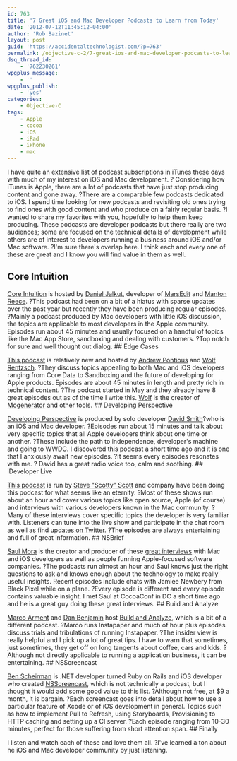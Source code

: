 ```yaml
---
id: 763
title: '7 Great iOS and Mac Developer Podcasts to Learn from Today'
date: '2012-07-12T11:45:12-04:00'
author: 'Rob Bazinet'
layout: post
guid: 'https://accidentaltechnologist.com/?p=763'
permalink: /objective-c-2/7-great-ios-and-mac-developer-podcasts-to-learn-from-today/
dsq_thread_id:
    - '762230261'
wpgplus_message:
    - ''
wpgplus_publish:
    - 'yes'
categories:
    - Objective-C
tags:
    - Apple
    - cocoa
    - iOS
    - iPad
    - iPhone
    - mac
---
```


I have quite an extensive list of podcast subscriptions in iTunes these days with much of my interest on iOS and Mac development. ? Considering how iTunes is Apple, there are a lot of podcasts that have just stop producing content and gone away. ?There are a comparable few podcasts dedicated to iOS. I spend time looking for new podcasts and revisiting old ones trying to find ones with good content and who produce on a fairly regular basis. ?I wanted to share my favorites with you, hopefully to help them keep producing. These podcasts are developer podcasts but there really are two audiences; some are focused on the technical details of development while others are of interest to developers running a business around iOS and/or Mac software. ?I'm sure there's overlap here. I think each and every one of these are great and I know you will find value in them as well.

## Core Intuition

 [Core Intuition](https://www.coreint.org/) is hosted by [Daniel Jalkut](https://twitter.com/danielpunkass), developer of [MarsEdit](https://www.red-sweater.com/marsedit/) and [Manton Reece](https://twitter.com/manton). ?This podcast had been on a bit of a hiatus with sparse updates over the past year but recently they have been producing regular episodes. ?Mainly a podcast produced by Mac developers with little iOS discussion, the topics are applicable to most developers in the Apple community. Episodes run about 45 minutes and usually focused on a handful of topics like the Mac App Store, sandboxing and dealing with customers. ?Top notch for sure and well thought out dialog. ## Edge Cases

 [This podcast](https://www.edgecasesshow.com/) is relatively new and hosted by [Andrew Pontious](https://twitter.com/apontious) and [Wolf Rentzsch](https://twitter.com/rentzsch). ?They discuss topics appealing to both Mac and iOS developers ranging from Core Data to Sandboxing and the future of developing for Apple products. Episodes are about 45 minutes in length and pretty rich in technical content. ?The podcast started in May and they already have 8 great episodes out as of the time I write this. [Wolf](https://rentzsch.tumblr.com/) is the creator of [Mogenerator](https://rentzsch.github.com/mogenerator/) and other tools. ## Developing Perspective

 [Developing Perspective](https://developingperspective.com/) is produced by solo developer [David Smith](https://twitter.com/_davidsmith)?who is an iOS and Mac developer. ?Episodes run about 15 minutes and talk about very specific topics that all Apple developers think about one time or another. ?These include the path to independence, developer's machine and going to WWDC. I discovered this podcast a short time ago and it is one that I anxiously await new episodes. ?It seems every episodes resonates with me. ? David has a great radio voice too, calm and soothing. ## iDeveloper Live

 [This podcast](https://ideveloper.tv/podcast/ideveloperlive.html) is run by [Steve "Scotty" Scott](https://twitter.com/macdevnet) and company have been doing this podcast for what seems like an eternity. ?Most of these shows run about an hour and cover various topics like open source, Apple (of course) and interviews with various developers known in the Mac community. ?Many of these interviews cover specific topics the developer is very familiar with. Listeners can tune into the live show and participate in the chat room as well as find [updates on Twitter](https://twitter.com/idevelopertv). ?The episodes are always entertaining and full of great information. ## NSBrief

 [Saul Mora](https://twitter.com/casademora) is the creator and producer of these [great interviews](https://nsbrief.com/) with Mac and iOS developers as well as people funning Apple-focused software companies. ?The podcasts run almost an hour and Saul knows just the right questions to ask and knows enough about the technology to make really useful insights. Recent episodes include chats with Jamiee Newbery from Black Pixel while on a plane. ?Every episode is different and every episode contains valuable insight. I met Saul at CocoaConf in DC a short time ago and he is a great guy doing these great interviews. ## Build and Analyze

 [Marco Arment](https://twitter.com/marcoarment) and [Dan Benjamin](https://twitter.com/danbenjamin) host [Build and Analyze](https://5by5.tv/buildanalyze/), which is a bit of a different podcast. ?Marco runs Instapaper and much of hour plus episodes discuss trials and tribulations of running Instapaper. ?The insider view is really helpful and I pick up a lot of great tips. I have to warn that sometimes, just sometimes, they get off on long tangents about coffee, cars and kids. ?Although not directly applicable to running a application business, it can be entertaining. ## NSScreencast

 [Ben Scheirman](https://twitter.com/subdigital/) is .NET developer turned Ruby on Rails and iOS developer who created [NSScreencast](https://nsscreencast.com/), which is not technically a podcast, but I thought it would add some good value to this list. ?Although not free, at $9 a month, it is bargain. ?Each screencast goes into detail about how to use a particular feature of Xcode or of iOS development in general. Topics such as how to implement Pull to Refresh, using Storyboards, Provisioning to HTTP caching and setting up a CI server. ?Each episode ranging from 10-30 minutes, perfect for those suffering from short attention span. ## Finally

 I listen and watch each of these and love them all. ?I've learned a ton about he iOS and Mac developer community by just listening.